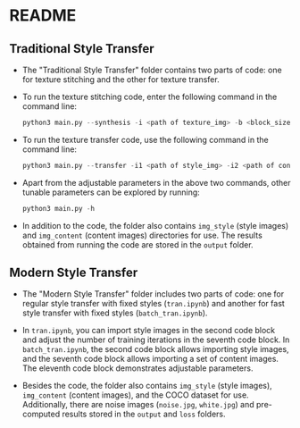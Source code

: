 # README

## Traditional Style Transfer
- The "Traditional Style Transfer" folder contains two parts of code: one for texture stitching and the other for texture transfer.

- To run the texture stitching code, enter the following command in the command line:

  ```python
  python3 main.py --synthesis -i <path of texture_img> -b <block_size> -o <overlap_size> -t <tolerance>
  ```
  
- To run the texture transfer code, use the following command in the command line:

  ```python
  python3 main.py --transfer -i1 <path of style_img> -i2 <path of content_img> -b <block_size> -o <overlap_size> -t <tolerance> -a <alpha>
  ```

- Apart from the adjustable parameters in the above two commands, other tunable parameters can be explored by running:

  ```python
  python3 main.py -h
  ```

- In addition to the code, the folder also contains `img_style` (style images) and `img_content` (content images) directories for use. The results obtained from running the code are stored in the `output` folder.

## Modern Style Transfer

- The "Modern Style Transfer" folder includes two parts of code: one for regular style transfer with fixed styles (`tran.ipynb`) and another for fast style transfer with fixed styles (`batch_tran.ipynb`).

- In `tran.ipynb`, you can import style images in the second code block and adjust the number of training iterations in the seventh code block. In `batch_tran.ipynb`, the second code block allows importing style images, and the seventh code block allows importing a set of content images. The eleventh code block demonstrates adjustable parameters.

- Besides the code, the folder also contains `img_style` (style images), `img_content` (content images), and the COCO dataset for use. Additionally, there are noise images (`noise.jpg`, `white.jpg`) and pre-computed results stored in the `output` and `loss` folders.


